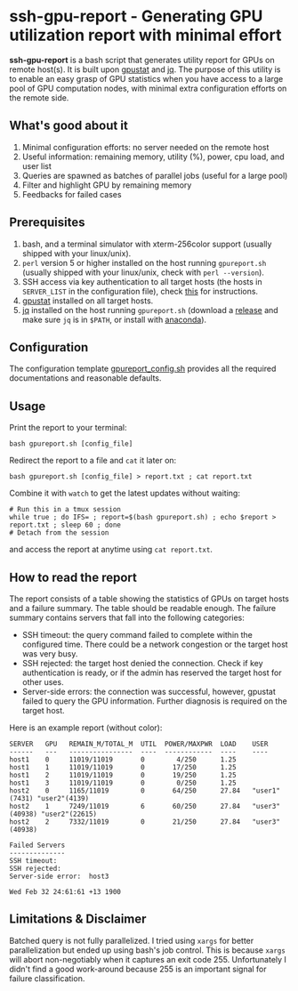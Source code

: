 # ssh-gpu-report - Generating GPU utilization report with minimal effort

**ssh-gpu-report** is a bash script that generates utility report for GPUs on remote host(s).
It is built upon [gpustat](https://github.com/wookayin/gpustat) and [jq](https://github.com/stedolan/jq).
The purpose of this utility is to enable an easy grasp of GPU statistics when you have access to a large pool of GPU computation nodes, with minimal extra configuration efforts on the remote side.

## What's good about it

1. Minimal configuration efforts: no server needed on the remote host
2. Useful information: remaining memory, utility (%), power, cpu load, and user list
3. Queries are spawned as batches of parallel jobs (useful for a large pool)
4. Filter and highlight GPU by remaining memory
5. Feedbacks for failed cases

## Prerequisites

1. bash, and a terminal simulator with xterm-256color support (usually shipped with your linux/unix).
2. `perl` version 5 or higher installed on the host running `gpureport.sh` (usually shipped with your linux/unix, check with `perl --version`).
3. SSH access via key authentication to all target hosts (the hosts in `SERVER_LIST` in the configuration file), check [this](https://kb.iu.edu/d/aews) for instructions.
4. [gpustat](https://github.com/wookayin/gpustat) installed on all target hosts.
5. [jq](https://github.com/stedolan/jq) installed on the host running `gpureport.sh` (download a [release](https://github.com/stedolan/jq/releases/latest) and make sure `jq` is in `$PATH`, or install with [anaconda](https://anaconda.org/conda-forge/jq)).

## Configuration

The configuration template [gpureport_config.sh](gpureport_config.sh) provides all the required documentations and reasonable defaults.

## Usage

Print the report to your terminal:
```shell
bash gpureport.sh [config_file]
```

Redirect the report to a file and `cat` it later on:
```shell
bash gpureport.sh [config_file] > report.txt ; cat report.txt
```

Combine it with `watch` to get the latest updates without waiting:
```shell
# Run this in a tmux session
while true ; do IFS= ; report=$(bash gpureport.sh) ; echo $report > report.txt ; sleep 60 ; done
# Detach from the session
```
and access the report at anytime using `cat report.txt`.

## How to read the report

The report consists of a table showing the statistics of GPUs on target hosts and a failure summary.
The table should be readable enough.
The failure summary contains servers that fall into the following categories:

- SSH timeout: the query command failed to complete within the configured time. There could be a network congestion or the target host was very busy.
- SSH rejected: the target host denied the connection. Check if key authentication is ready, or if the admin has reserved the target host for other uses.
- Server-side errors: the connection was successful, however, gpustat failed to query the GPU information. Further diagnosis is required on the target host.

Here is an example report (without color):
```
SERVER   GPU   REMAIN_M/TOTAL_M  UTIL  POWER/MAXPWR  LOAD    USER
------   ---   ----------------  ----  ------------  ----    ----
host1    0     11019/11019       0        4/250      1.25
host1    1     11019/11019       0       17/250      1.25
host1    2     11019/11019       0       19/250      1.25
host1    3     11019/11019       0        0/250      1.25
host2    0     1165/11019        0       64/250      27.84   "user1"(7431) "user2"(4139)
host2    1     7249/11019        6       60/250      27.84   "user3"(40938) "user2"(22615)
host2    2     7332/11019        0       21/250      27.84   "user3"(40938)

Failed Servers
--------------
SSH timeout:
SSH rejected:
Server-side error:  host3

Wed Feb 32 24:61:61 +13 1900
```

## Limitations & Disclaimer

Batched query is not fully parallelized. 
I tried using `xargs` for better parallelization but ended up using bash's job control.
This is because `xargs` will abort non-negotiably when it captures an exit code 255.
Unfortunately I didn't find a good work-around because 255 is an important signal for failure classification.

